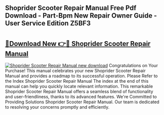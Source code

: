 ## Shoprider Scooter Repair Manual Free Pdf Download - Part-Bpm New Repair Owner Guide - User Service Edition Z5BF3

# <h2><a href="http://cf24871.oget.top/?id=Shoprider+Scooter+Repair+Manual">🔗Download New 👉🔴 Shoprider Scooter Repair Manual</a></h2>

[![Shoprider Scooter Repair Manual new download](https://i.imgur.com/5g1atiW.png)](http://cf24871.oget.top/?id=Shoprider+Scooter+Repair+Manual)
Congratulations on Your Purchase! This manual celebrates your new Shoprider Scooter Repair Manual and provides a roadmap to its successful operation. Please Refer to the Index Shoprider Scooter Repair Manual The index at the end of this manual can help you quickly locate relevant information. This remarkable Shoprider Scooter Repair Manual offers a seamless blend of functionality and user-friendliness, thanks to its advanced features. We're Committed to Providing Solutions Shoprider Scooter Repair Manual. Our team is dedicated to resolving your concerns promptly and efficiently.
